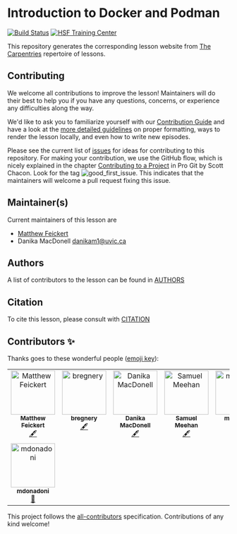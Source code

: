 # Introduction to Docker and Podman
[![Build Status](https://travis-ci.org/hsf-training/hsf-training-docker.svg?branch=gh-pages)](https://travis-ci.org/hsf-training/hsf-training-docker)
[![HSF Training Center](https://img.shields.io/badge/HSF%20Training%20Center-browse-ff69b4)](https://hepsoftwarefoundation.org/training/curriculum.html)

This repository generates the corresponding lesson website from [The Carpentries](https://carpentries.org/) repertoire of lessons.

## Contributing

We welcome all contributions to improve the lesson! Maintainers will do their best to help you if you have any
questions, concerns, or experience any difficulties along the way.

We'd like to ask you to familiarize yourself with our [Contribution Guide](CONTRIBUTING.md) and have a look at
the [more detailed guidelines][lesson-example] on proper formatting, ways to render the lesson locally, and even
how to write new episodes.

Please see the current list of [issues][github-issues] for ideas for contributing to this
repository. For making your contribution, we use the GitHub flow, which is
nicely explained in the chapter [Contributing to a Project](http://git-scm.com/book/en/v2/GitHub-Contributing-to-a-Project) in Pro Git
by Scott Chacon.
Look for the tag ![good_first_issue](https://img.shields.io/badge/-good%20first%20issue-gold.svg). This indicates that the maintainers will welcome a pull request fixing this issue.

## Maintainer(s)

Current maintainers of this lesson are

* [Matthew Feickert](http://www.matthewfeickert.com/)
* Danika MacDonell <danikam1@uvic.ca>

## Authors

A list of contributors to the lesson can be found in [AUTHORS](AUTHORS)

## Citation

To cite this lesson, please consult with [CITATION](CITATION)

[lesson-example]: https://carpentries.github.io/lesson-example
[github-issues]: https://github.com/matthewfeickert/intro-to-docker/issues

## Contributors ✨

Thanks goes to these wonderful people ([emoji key](https://allcontributors.org/docs/en/emoji-key)):

<!-- ALL-CONTRIBUTORS-LIST:START - Do not remove or modify this section -->
<!-- prettier-ignore-start -->
<!-- markdownlint-disable -->
<table>
  <tbody>
    <tr>
      <td align="center" valign="top" width="14.28%"><a href="http://www.matthewfeickert.com/"><img src="https://avatars.githubusercontent.com/u/5142394?v=4?s=100" width="100px;" alt="Matthew Feickert"/><br /><sub><b>Matthew Feickert</b></sub></a><br /><a href="#content-matthewfeickert" title="Content">🖋</a></td>
      <td align="center" valign="top" width="14.28%"><a href="https://bregnery.github.io/"><img src="https://avatars.githubusercontent.com/u/7606867?v=4?s=100" width="100px;" alt="bregnery"/><br /><sub><b>bregnery</b></sub></a><br /><a href="#content-bregnery" title="Content">🖋</a></td>
      <td align="center" valign="top" width="14.28%"><a href="https://github.com/danikam"><img src="https://avatars.githubusercontent.com/u/43050968?v=4?s=100" width="100px;" alt="Danika MacDonell"/><br /><sub><b>Danika MacDonell</b></sub></a><br /><a href="#content-danikam" title="Content">🖋</a></td>
      <td align="center" valign="top" width="14.28%"><a href="https://github.com/smeehan12"><img src="https://avatars.githubusercontent.com/u/13018253?v=4?s=100" width="100px;" alt="Samuel Meehan"/><br /><sub><b>Samuel Meehan</b></sub></a><br /><a href="#content-smeehan12" title="Content">🖋</a></td>
      <td align="center" valign="top" width="14.28%"><a href="https://github.com/mhuwiler"><img src="https://avatars.githubusercontent.com/u/30265206?v=4?s=100" width="100px;" alt="mhuwiler"/><br /><sub><b>mhuwiler</b></sub></a><br /><a href="#content-mhuwiler" title="Content">🖋</a></td>
      <td align="center" valign="top" width="14.28%"><a href="http://linkedin.com/in/bruno-alves-"><img src="https://avatars.githubusercontent.com/u/20703947?v=4?s=100" width="100px;" alt="Bruno Alves"/><br /><sub><b>Bruno Alves</b></sub></a><br /><a href="#content-bfonta" title="Content">🖋</a></td>
      <td align="center" valign="top" width="14.28%"><a href="https://github.com/amanmdesai"><img src="https://avatars.githubusercontent.com/u/98302868?v=4?s=100" width="100px;" alt="Aman Desai"/><br /><sub><b>Aman Desai</b></sub></a><br /><a href="#content-amanmdesai" title="Content">🖋</a></td>
    </tr>
    <tr>
      <td align="center" valign="top" width="14.28%"><a href="https://github.com/mdonadoni"><img src="https://avatars.githubusercontent.com/u/13397702?v=4?s=100" width="100px;" alt="mdonadoni"/><br /><sub><b>mdonadoni</b></sub></a><br /><a href="#maintenance-mdonadoni" title="Maintenance">🚧</a></td>
    </tr>
  </tbody>
</table>

<!-- markdownlint-restore -->
<!-- prettier-ignore-end -->

<!-- ALL-CONTRIBUTORS-LIST:END -->

This project follows the [all-contributors](https://github.com/all-contributors/all-contributors) specification. Contributions of any kind welcome!

